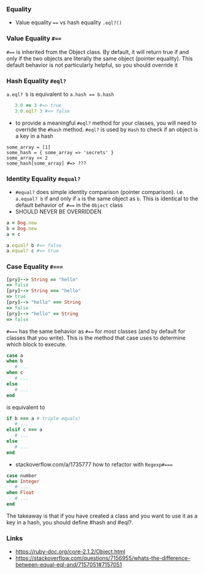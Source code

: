 ### Equality
- Value equality `==` vs hash equality `.eql?()`

### Value Equality `#==`
`#==` is inherited from the Object class. By default, it will return true if and only if the two objects are literally the same object (pointer equality). This default behavior is not particularly helpful, so you should override it

### Hash Equality `#eql?`
`a.eql? b` is equivalent to `a.hash == b.hash`
```ruby
   3.0 == 3 #=> true
   3.0.eql? 3 #=> false
```
- to provide a meaningful `#eql?` method for your classes, you will need to override the `#hash` method.
`#eql?` is used by `Hash` to check if an object is a key in a hash

```
some_array = [1]
some_hash = { some_array => 'secrets' }
some_array << 2
some_hash[some_array] #=> ???
```

### Identity Equality `#equal?`
- `#equal?` does simple identity comparison (pointer comparison). i.e. `a.equal? b` if and only if `a` is the same object as `b`. This is identical to the default behavior of` #==` in the `Object` class
- SHOULD NEVER BE OVERRIDDEN
```ruby
a = Dog.new
b = Dog.new
a = c

a.equal? b #=> false
a.equal? c #=> true
```

### Case Equality `#===`
```ruby
[pry]--> String == "hello"
=> false
[pry]--> String === "hello"
=> true
[pry]--> "hello" === String
=> false
[pry]--> "hello" == String
=> false
```
`#===` has the same behavior as `#==` for most classes (and by default for classes that you write). This is the method that case uses to determine which block to execute.
```ruby
case a
when b
   # ...
when c
   # ...
else
   # ...
end
```
is equivalent to
```ruby
if b === a # triple equals!
   # ...
elsif c === a
   # ...
else
   # ...
end
```
- stackoverflow.com/a/1735777 how to refactor with `Regexp#===`

```ruby
case number
when Integer
   # ...
when Float
   # ...
end
```
The takeaway is that if you have created a class and you want to use it as a key in a hash, you should define #hash and #eql?.


### Links
- https://ruby-doc.org/core-2.1.2/Object.html
- https://stackoverflow.com/questions/7156955/whats-the-difference-between-equal-eql-and/7157051#7157051
